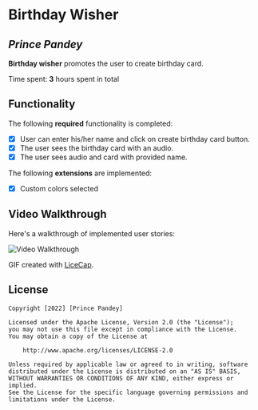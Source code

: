 # Birthday Wisher 

## *Prince Pandey*

**Birthday wisher** promotes the user to create birthday card.

Time spent: **3** hours spent in total

## Functionality 

The following **required** functionality is completed:

* [x] User can enter his/her name and click on create birthday card button.
* [x] The user sees the birthday card with an audio.
* [x] The user sees audio and card with provided name.

The following **extensions** are implemented:

* [x] Custom colors selected

## Video Walkthrough

Here's a walkthrough of implemented user stories:

<img src='https://j.gifs.c.gif' title='Video Walkthrough' width='' alt='Video Walkthrough' />

GIF created with [LiceCap](http://www.cockos.com/licecap/).

## License

    Copyright [2022] [Prince Pandey]

    Licensed under the Apache License, Version 2.0 (the "License");
    you may not use this file except in compliance with the License.
    You may obtain a copy of the License at

        http://www.apache.org/licenses/LICENSE-2.0

    Unless required by applicable law or agreed to in writing, software
    distributed under the License is distributed on an "AS IS" BASIS,
    WITHOUT WARRANTIES OR CONDITIONS OF ANY KIND, either express or implied.
    See the License for the specific language governing permissions and
    limitations under the License.
